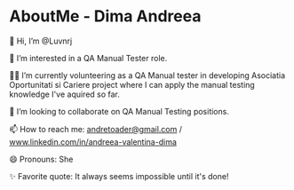 # AboutMe - Dima Andreea

👋 Hi, I’m @Luvnrj

👀 I’m interested in a QA Manual Tester role.

🐱‍🏍 I’m currently volunteering as a QA Manual tester in developing Asociatia Oportunitati si Cariere project where I can apply the manual testing knowledge I've aquired so far.

🧐 I’m looking to collaborate on QA Manual Testing positions.

📫 How to reach me: andretoader@gmail.com / www.linkedin.com/in/andreea-valentina-dima

😄 Pronouns: She

✨ Favorite quote: It always seems impossible until it's done!
